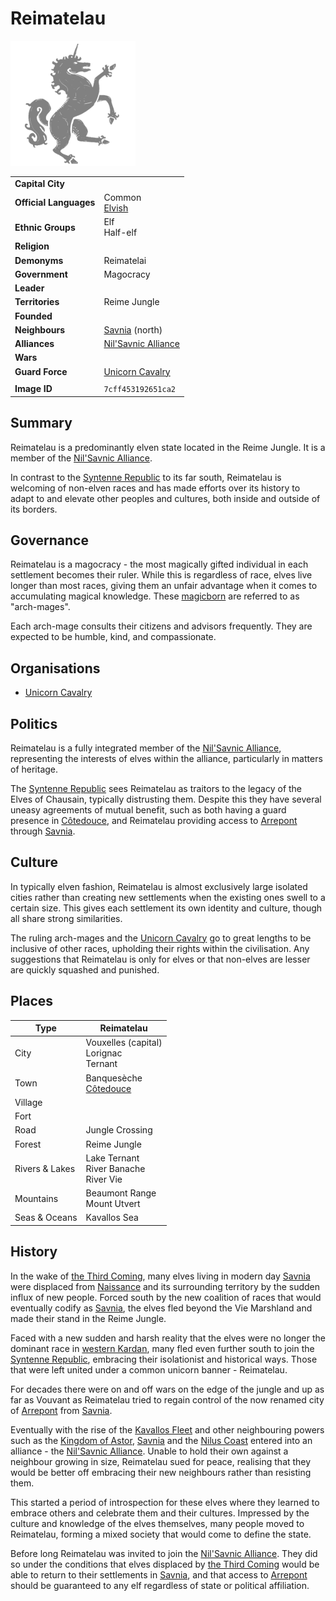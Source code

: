 # Reimatelau

<img src="https://raw.githubusercontent.com/jesskelsall/astarus-images/main/symbols/7cff453192651ca2.png" height="200" />

|||
| --- | --- |
| **Capital City** | | civilisation.2
| **Official Languages** | Common<br>[Elvish](../../../languages/elvish.md) |
| **Ethnic Groups** | Elf<br>Half-elf |
| **Religion** | |
| **Demonyms** | Reimatelai |
| **Government** | Magocracy |
| **Leader** | |
| **Territories** | Reime Jungle |
| **Founded** | |
| **Neighbours** | [Savnia](savnia.md) (north) |
| **Alliances** | [Nil'Savnic Alliance](../nilsavnic-alliance.md) |
| **Wars** | |
| **Guard Force** | [Unicorn Cavalry](../../../organisations/guards/unicorn-cavalry.md) |
|||
| **Image ID** | `7cff453192651ca2` |

## Summary

Reimatelau is a predominantly elven state located in the Reime Jungle. It is a member of the [Nil'Savnic Alliance](../nilsavnic-alliance.md).

In contrast to the [Syntenne Republic](../../syntenne-republic/syntenne-republic.md) to its far south, Reimatelau is welcoming of non-elven races and has made efforts over its history to adapt to and elevate other peoples and cultures, both inside and outside of its borders.

## Governance

Reimatelau is a magocracy - the most magically gifted individual in each settlement becomes their ruler. While this is regardless of race, elves live longer than most races, giving them an unfair advantage when it comes to accumulating magical knowledge. These [magicborn](../../kingdom-of-astor/magicborn.md) are referred to as "arch-mages".

Each arch-mage consults their citizens and advisors frequently. They are expected to be humble, kind, and compassionate.

## Organisations

- [Unicorn Cavalry](../../../organisations/guards/unicorn-cavalry.md)

## Politics

Reimatelau is a fully integrated member of the [Nil'Savnic Alliance](../nilsavnic-alliance.md), representing the interests of elves within the alliance, particularly in matters of heritage.

The [Syntenne Republic](../../syntenne-republic/syntenne-republic.md) sees Reimatelau as traitors to the legacy of the Elves of Chausain, typically distrusting them. Despite this they have several uneasy agreements of mutual benefit, such as both having a guard presence in [Côtedouce](../../../places/settlements/towns/cotedouce.md), and Reimatelau providing access to [Arrepont](../../../places/settlements/cities/arrepont.md) through [Savnia](savnia.md).

## Culture

In typically elven fashion, Reimatelau is almost exclusively large isolated cities rather than creating new settlements when the existing ones swell to a certain size. This gives each settlement its own identity and culture, though all share strong similarities.

The ruling arch-mages and the [Unicorn Cavalry](../../../organisations/guards/unicorn-cavalry.md) go to great lengths to be inclusive of other races, upholding their rights within the civilisation. Any suggestions that Reimatelau is only for elves or that non-elves are lesser are quickly squashed and punished.

## Places

| Type | Reimatelau |
| --- | --- |
| City | Vouxelles (capital)<br>Lorignac<br>Ternant |
| Town | Banquesèche<br>[Côtedouce](../../../places/settlements/towns/cotedouce.md) |
| Village | |
| Fort | |
| Road | Jungle Crossing |
| Forest | Reime Jungle |
| Rivers & Lakes | Lake Ternant<br>River Banache<br>River Vie |
| Mountains | Beaumont Range<br>Mount Utvert |
| Seas & Oceans | Kavallos Sea |

## History

In the wake of [the Third Coming](../../../history/events/the-third-coming.md), many elves living in modern day [Savnia](savnia.md) were displaced from [Naissance](../../../places/settlements/cities/arrepont.md) and its surrounding territory by the sudden influx of new people. Forced south by the new coalition of races that would eventually codify as [Savnia](savnia.md), the elves fled beyond the Vie Marshland and made their stand in the Reime Jungle.

Faced with a new sudden and harsh reality that the elves were no longer the dominant race in [western Kardan](../../../places/regions/western-kardan.md), many fled even further south to join the [Syntenne Republic](../../syntenne-republic/syntenne-republic.md), embracing their isolationist and historical ways. Those that were left united under a common unicorn banner - Reimatelau.

For decades there were on and off wars on the edge of the jungle and up as far as Vouvant as Reimatelau tried to regain control of the now renamed city of [Arrepont](../../../places/settlements/cities/arrepont.md) from [Savnia](savnia.md).

Eventually with the rise of the [Kavallos Fleet](../../kavallos-fleet/kavallos-fleet.md) and other neighbouring powers such as the [Kingdom of Astor](../../kingdom-of-astor/kingdom-of-astor.md), [Savnia](savnia.md) and the [Nilus Coast](nilus-coast.md) entered into an alliance - the [Nil'Savnic Alliance](../nilsavnic-alliance.md). Unable to hold their own against a neighbour growing in size, Reimatelau sued for peace, realising that they would be better off embracing their new neighbours rather than resisting them.

This started a period of introspection for these elves where they learned to embrace others and celebrate them and their cultures. Impressed by the culture and knowledge of the elves themselves, many people moved to Reimatelau, forming a mixed society that would come to define the state.

Before long Reimatelau was invited to join the [Nil'Savnic Alliance](../nilsavnic-alliance.md). They did so under the conditions that elves displaced by [the Third Coming](../../../history/events/the-third-coming.md) would be able to return to their settlements in [Savnia](savnia.md), and that access to [Arrepont](../../../places/settlements/cities/arrepont.md) should be guaranteed to any elf regardless of state or political affiliation.
